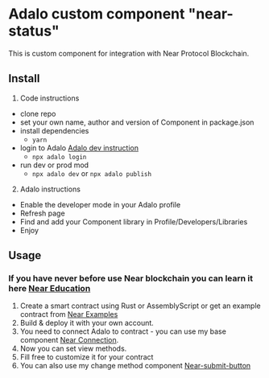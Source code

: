 # Adalo custom component "near-status"

This is custom component for integration with Near Protocol Blockchain.

## Install

1. Code instructions
  - clone repo
  - set your own name, author and version of Component in package.json
  - install dependencies
    - `yarn`
  - login to Adalo [Adalo dev instruction](https://developers.adalo.com/docs/basics/introduction)
    - `npx adalo login`
  - run dev or prod mod
    - `npx adalo dev` or `npx adalo publish`

2. Adalo instructions
- Enable the developer mode in your Adalo profile
- Refresh page
- Find and add your Component library in Profile/Developers/Libraries
- Enjoy

## Usage

### If you have never before use Near blockchain you can learn it here [Near Education](https://near.org/ru/education/)

1. Create a smart contract using Rust or AssemblyScript or get an example contract from [Near Examples](https://examples.near.org/)
2. Build & deploy it with your own account.
3. You need to connect Adalo to contract - you can use my base component [Near Connection](https://github.com/Ellweb3/near-button).
4. Now you can set view methods.
5. Fill free to customize it for your contract
6. You can also use my change method component [Near-submit-button](https://github.com/Ellweb3/near-submit-button)
